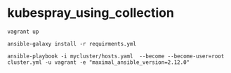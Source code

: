 # kubespray_using_collection

`vagrant up`

`ansible-galaxy install -r requirments.yml`

`ansible-playbook -i mycluster/hosts.yaml  --become --become-user=root cluster.yml -u vagrant -e "maximal_ansible_version=2.12.0"`
